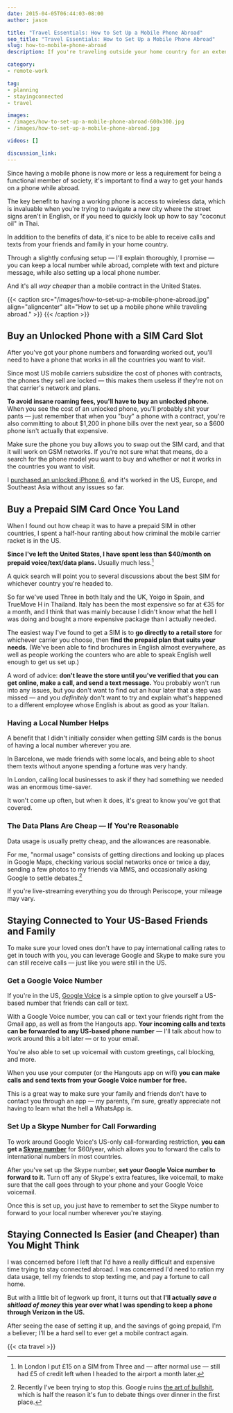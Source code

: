 ```yaml
---
date: 2015-04-05T06:44:03-08:00
author: jason

title: "Travel Essentials: How to Set Up a Mobile Phone Abroad"
seo_title: "Travel Essentials: How to Set Up a Mobile Phone Abroad"
slug: how-to-mobile-phone-abroad
description: If you're traveling outside your home country for an extended period, you'll need to set up a mobile phone. Fortunately, it's not hard. (Or expensive.)

category:
- remote-work

tag:
- planning
- stayingconnected
- travel

images:
- /images/how-to-set-up-a-mobile-phone-abroad-600x300.jpg
- /images/how-to-set-up-a-mobile-phone-abroad.jpg

videos: []

discussion_link:
---
```

Since having a mobile phone is now more or less a requirement for being a functional member of society, it's important to find a way to get your hands on a phone while abroad.

The key benefit to having a working phone is access to wireless data, which is invaluable when you're trying to navigate a new city where the street signs aren't in English, or if you need to quickly look up how to say "coconut oil" in Thai.

In addition to the benefits of data, it's nice to be able to receive calls and texts from your friends and family in your home country.

Through a slightly confusing setup — I'll explain thoroughly, I promise — you can keep a local number while abroad, complete with text and picture message, while also setting up a local phone number.

And it's all *way cheaper* than a mobile contract in the United States.

{{< caption src="/images/how-to-set-up-a-mobile-phone-abroad.jpg"
            align="aligncenter"
            alt="How to set up a mobile phone while traveling abroad." >}}
{{< /caption >}}

## Buy an Unlocked Phone with a SIM Card Slot

After you've got your phone numbers and forwarding worked out, you'll need to have a phone that works in all the countries you want to visit.

Since most US mobile carriers subsidize the cost of phones with contracts, the phones they sell are locked — this makes them useless if they're not on that carrier's network and plans.

**To avoid insane roaming fees, you'll have to buy an unlocked phone.** When you see the cost of an unlocked phone, you'll probably shit your pants — just remember that when you "buy" a phone with a contract, you're also committing to about $1,200 in phone bills over the next year, so a $600 phone isn't actually that expensive.

Make sure the phone you buy allows you to swap out the SIM card, and that it will work on GSM networks. If you're not sure what that means, do a search for the phone model you want to buy and whether or not it works in the countries you want to visit.

I [purchased an unlocked iPhone 6][1], and it's worked in the US, Europe, and Southeast Asia without any issues so far.

## Buy a Prepaid SIM Card Once You Land

When I found out how cheap it was to have a prepaid SIM in other countries, I spent a half-hour ranting about how criminal the mobile carrier racket is in the US.

**Since I've left the United States, I have spent less than $40/month on prepaid voice/text/data plans.** Usually much less.[^uk]

A quick search will point you to several discussions about the best SIM for whichever country you're headed to.

So far we've used Three in both Italy and the UK, Yoigo in Spain, and TrueMove H in Thailand. Italy has been the most expensive so far at €35 for a month, and I think that was mainly because I didn't know what the hell I was doing and bought a more expensive package than I actually needed.

The easiest way I've found to get a SIM is to **go directly to a retail store** for whichever carrier you choose, then **find the prepaid plan that suits your needs.** (We've been able to find brochures in English almost everywhere, as well as people working the counters who are able to speak English well enough to get us set up.)

A word of advice: **don't leave the store until you've verified that you can get online, make a call, and send a text message.** You probably won't run into any issues, but you don't want to find out an hour later that a step was missed — and you *definitely* don't want to try and explain what's happened to a different employee whose English is about as good as your Italian.

### Having a Local Number Helps

A benefit that I didn't initially consider when getting SIM cards is the bonus of having a local number wherever you are.

In Barcelona, we made friends with some locals, and being able to shoot them texts without anyone spending a fortune was very handy.

In London, calling local businesses to ask if they had something we needed was an enormous time-saver.

It won't come up often, but when it does, it's great to know you've got that covered.

### The Data Plans Are Cheap — If You're Reasonable

Data usage is usually pretty cheap, and the allowances are reasonable.

For me, "normal usage" consists of getting directions and looking up places in Google Maps, checking various social networks once or twice a day, sending a few photos to my friends via MMS, and occasionally asking Google to settle debates.[^debates]

If you're live-streaming everything you do through Periscope, your mileage may vary.

## Staying Connected to Your US-Based Friends and Family

To make sure your loved ones don't have to pay international calling rates to get in touch with you, you can leverage Google and Skype to make sure you can still receive calls — just like you were still in the US.

### Get a Google Voice Number

If you're in the US, [Google Voice][2] is a simple option to give yourself a US-based number that friends can call or text.

With a Google Voice number, you can call or text your friends right from the Gmail app, as well as from the Hangouts app. **Your incoming calls and texts can be forwarded to any US-based phone number** — I'll talk about how to work around this a bit later — or to your email.

You're also able to set up voicemail with custom greetings, call blocking, and more.

When you use your computer (or the Hangouts app on wifi) **you can make calls and send texts from your Google Voice number for free.**

This is a great way to make sure your family and friends don't have to contact you through an app — my parents, I'm sure, greatly appreciate not having to learn what the hell a WhatsApp is.

### Set Up a Skype Number for Call Forwarding

To work around Google Voice's US-only call-forwarding restriction, **you can get a [Skype number][3]** for $60/year, which allows you to forward the calls to international numbers in most countries.

After you've set up the Skype number, **set your Google Voice number to forward to it.** Turn off any of Skype's extra features, like voicemail, to make sure that the call goes through to your phone and your Google Voice voicemail.

Once this is set up, you just have to remember to set the Skype number to forward to your local number wherever you're staying.

## Staying Connected Is Easier (and Cheaper) than You Might Think

I was concerned before I left that I'd have a really difficult and expensive time trying to stay connected abroad. I was concerned I'd need to ration my data usage, tell my friends to stop texting me, and pay a fortune to call home.

But with a little bit of legwork up front, it turns out that **I'll actually *save a shitload of money* this year over what I was spending to keep a phone through Verizon in the US.**

After seeing the ease of setting it up, and the savings of going prepaid, I'm a believer; I'll be a hard sell to ever get a mobile contract again.

{{< cta travel >}}

[^uk]:
    In London I put £15 on a SIM from Three and — after normal use — still had £5 of credit left when I headed to the airport a month later.

[^debates]:
    Recently I've been trying to stop this. Google ruins [the art of bullshit][4], which is half the reason it's fun to debate things over dinner in the first place.

 [1]: http://amzn.to/1GyjrWh
 [2]: https://www.google.com/googlevoice/about.html
 [3]: http://www.skype.com/en/features/
 [4]: https://medium.com/funny-stuff/the-fine-art-of-bullshit-c09f7bbb391e

